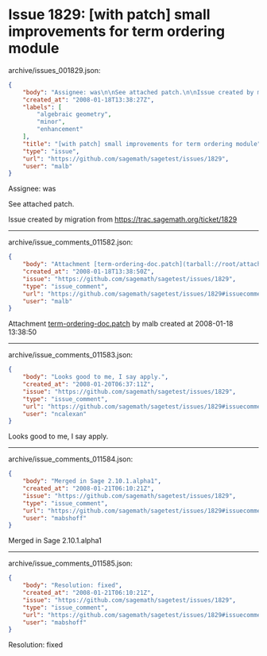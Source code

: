# Issue 1829: [with patch] small improvements for term ordering module

archive/issues_001829.json:
```json
{
    "body": "Assignee: was\n\nSee attached patch.\n\nIssue created by migration from https://trac.sagemath.org/ticket/1829\n\n",
    "created_at": "2008-01-18T13:38:27Z",
    "labels": [
        "algebraic geometry",
        "minor",
        "enhancement"
    ],
    "title": "[with patch] small improvements for term ordering module",
    "type": "issue",
    "url": "https://github.com/sagemath/sagetest/issues/1829",
    "user": "malb"
}
```
Assignee: was

See attached patch.

Issue created by migration from https://trac.sagemath.org/ticket/1829





---

archive/issue_comments_011582.json:
```json
{
    "body": "Attachment [term-ordering-doc.patch](tarball://root/attachments/some-uuid/ticket1829/term-ordering-doc.patch) by malb created at 2008-01-18 13:38:50",
    "created_at": "2008-01-18T13:38:50Z",
    "issue": "https://github.com/sagemath/sagetest/issues/1829",
    "type": "issue_comment",
    "url": "https://github.com/sagemath/sagetest/issues/1829#issuecomment-11582",
    "user": "malb"
}
```

Attachment [term-ordering-doc.patch](tarball://root/attachments/some-uuid/ticket1829/term-ordering-doc.patch) by malb created at 2008-01-18 13:38:50



---

archive/issue_comments_011583.json:
```json
{
    "body": "Looks good to me, I say apply.",
    "created_at": "2008-01-20T06:37:11Z",
    "issue": "https://github.com/sagemath/sagetest/issues/1829",
    "type": "issue_comment",
    "url": "https://github.com/sagemath/sagetest/issues/1829#issuecomment-11583",
    "user": "ncalexan"
}
```

Looks good to me, I say apply.



---

archive/issue_comments_011584.json:
```json
{
    "body": "Merged in Sage 2.10.1.alpha1",
    "created_at": "2008-01-21T06:10:21Z",
    "issue": "https://github.com/sagemath/sagetest/issues/1829",
    "type": "issue_comment",
    "url": "https://github.com/sagemath/sagetest/issues/1829#issuecomment-11584",
    "user": "mabshoff"
}
```

Merged in Sage 2.10.1.alpha1



---

archive/issue_comments_011585.json:
```json
{
    "body": "Resolution: fixed",
    "created_at": "2008-01-21T06:10:21Z",
    "issue": "https://github.com/sagemath/sagetest/issues/1829",
    "type": "issue_comment",
    "url": "https://github.com/sagemath/sagetest/issues/1829#issuecomment-11585",
    "user": "mabshoff"
}
```

Resolution: fixed
